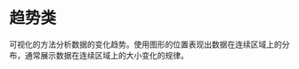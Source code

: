 <!--
index: 7
title: 趋势类
showDocsByTag: trend
-->

# 趋势类

可视化的方法分析数据的变化趋势。使用图形的位置表现出数据在连续区域上的分布，通常展示数据在连续区域上的大小变化的规律。
